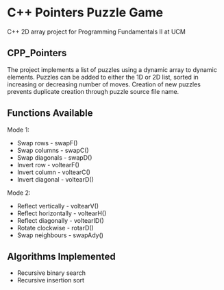 # C++ Pointers Puzzle Game
C++ 2D array project for Programming Fundamentals II at UCM

## CPP_Pointers
The project implements a list of puzzles using a dynamic array to dynamic elements.
Puzzles can be added to either the 1D or 2D list, sorted in increasing or decreasing number of moves.
Creation of new puzzles prevents duplicate creation through puzzle source file name.

## Functions Available
Mode 1:
* Swap rows       - swapF()
* Swap columns    - swapC()
* Swap diagonals  - swapD()
* Invert row      - voltearF()
* Invert column   - voltearC()
* Invert diagonal - voltearD()

Mode 2:
* Reflect vertically    - voltearV()
* Reflect horizontally  - voltearH()
* Reflect diagonally    - voltearID()
* Rotate clockwise      - rotarD()
* Swap neighbours       - swapAdy()

## Algorithms Implemented
* Recursive binary search
* Recursive insertion sort
